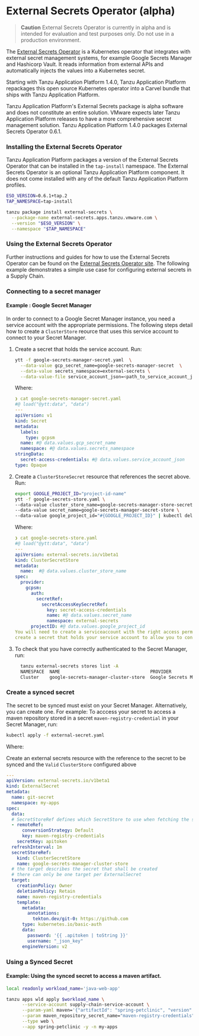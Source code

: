 # External Secrets Operator (alpha)

>**Caution** External Secrets Operator is currently in alpha and is intended for evaluation and test purposes only. Do not use in a production environment.

The [External Secrets Operator](https://external-secrets.io) is a Kubernetes
operator that integrates with external secret management systems, for example Google
Secrets Manager and Hashicorp Vault. It reads information from external APIs and
automatically injects the values into a Kubernetes secret.

Starting with Tanzu Application Platform 1.4.0, Tanzu Application Platform repackages this open
source Kubernetes operator into a Carvel bundle that ships with Tanzu Application Platform.

Tanzu Application Platform's External Secrets package is alpha software and does not constitute an
entire solution.  VMware expects later Tanzu Application Platform releases to have a more comprehensive secret
management solution. Tanzu Application Platform 1.4.0 packages External Secrets Operator 0.6.1.

### Installing the External Secrets Operator

Tanzu Application Platform packages a version of the External Secrets Operator
that can be installed in the `tap-install` namespace.  The External Secrets
Operator is an optional Tanzu Application Platform component. It does not come installed with any of
the default Tanzu Application Platform profiles.

```sh
ESO_VERSION=0.6.1+tap.2
TAP_NAMESPACE=tap-install

tanzu package install external-secrets \
  --package-name external-secrets.apps.tanzu.vmware.com \
  --version "$ESO_VERSION" \
  --namespace "$TAP_NAMESPACE"
```

### Using the External Secrets Operator

Further instructions and guides for how to use the External Secrets Operator
can be found on the [External Secrets Operator site](https://external-secrets.io). The following example demonstrates a simple use case for configuring external secrets in a Supply Chain.

### Connecting to a secret manager

#### Example : Google Secret Manager

In order to connect to a Google Secret Manager instance, you need a service account with the appropriate permissions. The following steps detail how to create a `ClusterStore` reource that uses this service account to connect to your Secret Manager.

1. Create a secret that holds the service account. Run:

    ```sh
    ytt -f google-secrets-manager-secret.yaml  \
      --data-value gcp_secret_name=google-secrets-manager-secret  \
      --data-value secrets_namespace=external-secrets \
      --data-value-file service_account_json=<path_to_service_account_json> | kubectl apply -f-
    ```

    Where:

    ```yaml
    ❯ cat google-secrets-manager-secret.yaml
    #@ load("@ytt:data", "data")
    ---
    apiVersion: v1
    kind: Secret
    metadata:
      labels:
        type: gcpsm
      name: #@ data.values.gcp_secret_name
      namespace: #@ data.values.secrets_namespace
    stringData:
      secret-access-credentials: #@ data.values.service_account_json
    type: Opaque
    ```

1. Create a `ClusterStoreSecret` resource that references the secret above. Run:

    ```sh
    export GOOGLE_PROJECT_ID="project-id-name"
    ytt -f google-secrets-store.yaml \
    --data-value cluster_store_name=google-secrets-manager-store-secret \
    --data-value secret_name=google-secrets-manager-secret-store \
    --data-value google_project_id="#{GOOGLE_PROJECT_ID}" | kubectl delete -f-
    ```

    Where:

    ```yaml
    ❯ cat google-secrets-store.yaml
    #@ load("@ytt:data", "data")
    ---
    apiVersion: external-secrets.io/v1beta1
    kind: ClusterSecretStore
    metadata:
      name:  #@ data.values.cluster_store_name
    spec:
      provider:
        gcpsm:
          auth:
            secretRef:
              secretAccessKeySecretRef:
                key: secret-access-credentials
                name: #@ data.values.secret_name
                namespace: external-secrets
          projectID: #@ data.values.google_project_id
    You will need to create a serviceaccount with the right access permissions to your Secrets Manager and asscoiated key to
    create a secret that holds your service account to allow you to connect to your Google Secret Manager instance.
    ```

3. To check that you have correctly authenticated to the Secret Manager, run:

    ```sh
      tanzu external-secrets stores list -A
      NAMESPACE  NAME                                  PROVIDER                STATUS
      Cluster    google-secrets-manager-cluster-store  Google Secrets Manager  Valid
    ```

### Create a synced secret

The secret to be synced must exist on your Secret Manager. Alternatively, you can create one. For example: To acccess your secret to access a maven repository stored in a secret `maven-registry-credential` in your Secret Manager, run:

```sh
kubectl apply -f external-secret.yaml
```

Where:

Create an external secrets resource with the reference to the secret to be synced and the `Valid` `ClusterStore` configured above
```yaml
---
apiVersion: external-secrets.io/v1beta1
kind: ExternalSecret
metadata:
  name: git-secret
  namespace: my-apps
spec:
  data:
  # SecretStoreRef defines which SecretStore to use when fetching the secret data
  - remoteRef:
      conversionStrategy: Default
      key: maven-registry-credentials
    secretKey: apitoken
  refreshInterval: 1m
  secretStoreRef:
    kind: ClusterSecretStore
    name: google-secrets-manager-cluster-store
  # the target describes the secret that shall be created
  # there can only be one target per ExternalSecret
  target:
    creationPolicy: Owner
    deletionPolicy: Retain
    name: maven-registry-credentials
    template:
      metadata:
        annotations:
          tekton.dev/git-0: https://github.com
      type: kubernetes.io/basic-auth
      data:
        password: '{{ .apitoken | toString }}'
        username: "_json_key"
      engineVersion: v2
```

### Using a Synced Secret
#### Example: Using the synced secret to access a maven artifact.

```sh
local readonly workload_name='java-web-app'

tanzu apps wld apply $workload_name \
      --service-account supply-chain-service-account \
      --param-yaml maven='{"artifactId": "spring-petclinic", "version": "3.7.4", "groupId": "org.springframework.samples"}' \
      --param maven_repository_secret_name="maven-registry-credentials"\
      --type web \
      --app spring-petclinic -y -n my-apps
```